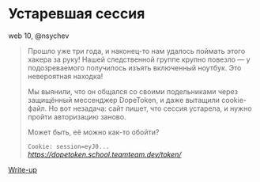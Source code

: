 # Устаревшая сессия

web 10, @nsychev

> Прошло уже три года, и наконец-то нам удалось поймать этого хакера за руку! Нашей следственной группе крупно повезло — у подозреваемого получилось изъять включенный ноутбук. Это невероятная находка!
> 
> Мы выянили, что он общался со своими подельниками через защищённый мессенджер DopeToken, и даже вытащили cookie-файл. Но вот незадача: сайт пишет, что сессия устарела, и нужно пройти авторизацию заново.
>
> Может быть, её можно как-то обойти?
>
> `Cookie: session=eyJ0...`  
> *https://dopetoken.school.teamteam.dev/token/*

[Write-up](WRITEUP.md)
